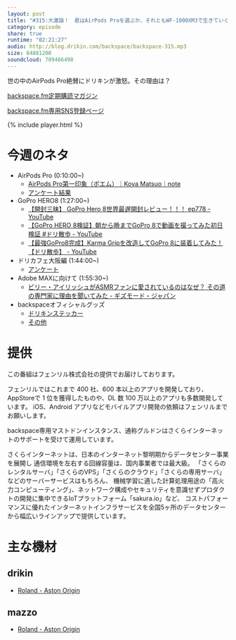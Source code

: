 ```yaml
---
layout: post
title: "#315:大激論！　君はAirPods Proを選ぶか、それともWF-1000XM3で生きていくか"
category: episode
share: true
runtime: "02:21:27"
audio: http://blog.drikin.com/backspace/backspace-315.mp3
size: 84881200
soundcloud: 709486498
---
```


世の中のAirPods Pro絶賛にドリキンが激怒。その理由は？

[backspace.fm定期購読マガジン](https://note.mu/drikin/m/m55ec296b7655)

[backspace.fm専用SNS登録ページ](https://mstdn.guru/invite/3WVHpSMr)

{% include player.html %}


# 今週のネタ
* AirPods Pro (0:10:00~)
  * [AirPods Pro第一印象（ポエム）｜Koya Matsuo｜note](https://note.mu/mazzo/n/n8fbe3c037ed5)
  * [アンケート結果](https://mstdn.guru/@okita/103067074846675458)
* GoPro HERO8 (1:27:00~)
  * [【開封三昧】 GoPro Hero 8世界最遅開封レビュー！！！ ep778 - YouTube](https://www.youtube.com/watch?v=DcKenRyxntU)
  * [【GoPro HERO 8検証】朝から晩までGoPro 8で動画を撮ってみた初日検証 #ドリ散歩 - YouTube](https://www.youtube.com/watch?v=ap37hX8iG3k)
  * [【最強GoPro8完成】Karma Gripを改造してGoPro 8に装着してみた！【ドリ散歩】 - YouTube](https://www.youtube.com/watch?v=uZdPpIwjbm4)
* ドリカフェ大阪編 (1:44:00~)
  * [アンケート](https://mstdn.guru/@mazzo/103067293606975733)
* Adobe MAXに向けて (1:55:30~)
  * [ビリー・アイリッシュがASMRファンに愛されているのはなぜ？ その道の専門家に理由を聞いてみた - ギズモード・ジャパン](https://www.gizmodo.jp/2019/10/billie-eilish-asmr.html)
* backspaceオフィシャルグッズ
  * [ドリキンステッカー](https://backspace.thebase.in/)
  * [その他](https://www.zazzle.co.jp/s/backspace+%E3%82%AE%E3%83%95%E3%83%88)

# 提供

この番組はフェンリル株式会社の提供でお届けしております。

フェンリルではこれまで 400 社、600 本以上のアプリを開発しており、AppStoreで 1 位を獲得したものや、DL 数 100 万以上のアプリも多数開発しています。
iOS、Android アプリなどモバイルアプリ開発の依頼はフェンリルまでお願いします。

backspace専用マストドンインスタンス、通称グルドンはさくらインターネットのサポートを受けて運用しています。

さくらインターネットは、日本のインターネット黎明期からデータセンター事業を展開し
通信環境を左右する回線容量は、国内事業者では最大級。
「さくらのレンタルサーバ」「さくらのVPS」「さくらのクラウド」「さくらの専用サーバ」などのサーバーサービスはもちろん、
機械学習に適した計算処理用途の「高火力コンピューティング」、ネットワーク構成やセキュリティを意識せずプロダクトの開発に集中できるIoTプラットフォーム「sakura.io」など、
コストパフォーマンスに優れたインターネットインフラサービスを全国5ヶ所のデータセンターから幅広いラインアップで提供しています。

# 主な機材

## drikin
* [Roland - Aston Origin](http://amzn.asia/1OwAZ0w)

## mazzo
* [Roland - Aston Origin](http://amzn.asia/1OwAZ0w)
